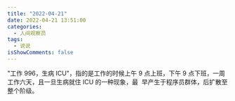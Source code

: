 ```yaml
---
title: "2022-04-21"
date: 2022-04-21 13:51:00
categories:
  - 人间观察员
tags:
  - 说说
isShowComments: false
---
```


"工作 996，生病 ICU"，指的是工作的时候上午 9 点上班，下午 9 点下班，一周工作六天，且一旦生病就住 ICU 的一种现象，最 ‌‌​​​‌‌‌​‌​​‌‌‌‌‌‌‌ 早产生于程序员群体，后扩散至整个阶级。
